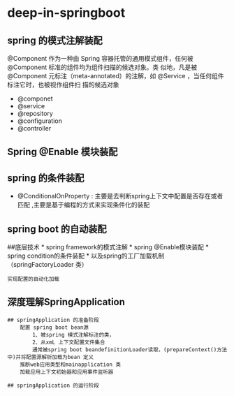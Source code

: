 # deep-in-springboot

## spring 的模式注解装配

  @Component 作为一种由 Spring 容器托管的通用模式组件，任何被 @Component 标准的组件均为组件扫描的候选对象。类
  似地，凡是被 @Component 元标注（meta-annotated）的注解，如 @Service ，当任何组件标注它时，也被视作组件扫
  描的候选对象
  * @componet
  * @service
  * @repository
  * @configuration
  * @controller
  
## Spring @Enable 模块装配

## spring 的条件装配
 * @ConditionalOnProperty : 主要是去判断spring上下文中配置是否存在或者匹配 ,主要是基于编程的方式来实现条件化的装配
## spring boot 的自动装配
  
  ##底层技术
    * spring framework的模式注解
    * spring @Enable模块装配
    * spring condition的条件装配
    * 以及spring的工厂加载机制 （springFactoryLoader 类）
    
    实现配置的自动化加载


## 深度理解SpringApplication 
    
    ## springApplication 的准备阶段
        配置 spring boot bean源   
            1、被spring 模式注解标注的类， 
            2、从xmL 上下文配置文件集合
            通常被spring boot beandefinitionLoader读取，(prepareContext()方法中)并将配置源解析加载为bean 定义 
        推断web应用类型和mainapplication 类
        加载应用上下文初始器和应用事件监听器
        
    ## springApplication 的运行阶段
            
 
 
 

  